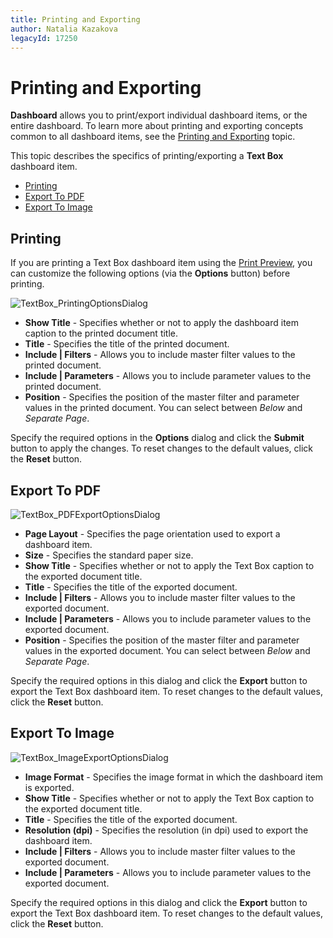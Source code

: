 ```yaml
---
title: Printing and Exporting
author: Natalia Kazakova
legacyId: 17250
---
```

# Printing and Exporting
**Dashboard** allows you to print/export individual dashboard items, or the entire dashboard. To learn more about printing and exporting concepts common to all dashboard items, see the [Printing and Exporting](../../printing-and-exporting.md)
 topic.

This topic describes the specifics of printing/exporting a **Text Box** dashboard item.
* [Printing](#printing)
* [Export To PDF](#export-to-pdf)
* [Export To Image](#export-to-image)

## <a name="printing"/>Printing
If you are printing a Text Box dashboard item using the [Print Preview](../../../dashboard-designer/ui-elements/print-preview.md), you can customize the following options (via the **Options** button) before printing.

![TextBox_PrintingOptionsDialog](../../../../images/img22943.png)
* **Show Title** - Specifies whether or not to apply the dashboard item caption to the printed document title.
* **Title** - Specifies the title of the printed document.
* **Include | Filters** - Allows you to include master filter values to the printed document.
* **Include | Parameters** - Allows you to include parameter values to the printed document.
* **Position** - Specifies the position of the master filter and parameter values in the printed document. You can select between _Below_ and _Separate Page_.

Specify the required options in the **Options** dialog and click the **Submit** button to apply the changes. To reset changes to the default values, click the **Reset** button.

## <a name="export-to-pdf"/>Export To PDF
![TextBox_PDFExportOptionsDialog](../../../../images/img22944.png)
* **Page Layout** - Specifies the page orientation used to export a dashboard item.
* **Size** - Specifies the standard paper size.
* **Show Title** - Specifies whether or not to apply the Text Box caption to the exported document title.
* **Title** - Specifies the title of the exported document.
* **Include | Filters** - Allows you to include master filter values to the exported document.
* **Include | Parameters** - Allows you to include parameter values to the exported document.
* **Position** - Specifies the position of the master filter and parameter values in the exported document. You can select between _Below_ and _Separate Page_.

Specify the required options in this dialog and click the **Export** button to export the Text Box dashboard item. To reset changes to the default values, click the **Reset** button.

## <a name="export-to-image"/>Export To Image
![TextBox_ImageExportOptionsDialog](../../../../images/img22945.png)
* **Image Format** - Specifies the image format in which the dashboard item is exported.
* **Show Title** - Specifies whether or not to apply the Text Box caption to the exported document title.
* **Title** - Specifies the title of the exported document.
* **Resolution (dpi)** - Specifies the resolution (in dpi) used to export the dashboard item.
* **Include | Filters** - Allows you to include master filter values to the exported document.
* **Include | Parameters** - Allows you to include parameter values to the exported document.

Specify the required options in this dialog and click the **Export** button to export the Text Box dashboard item. To reset changes to the default values, click the **Reset** button.